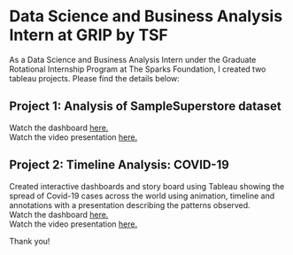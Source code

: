 # Data Science and Business Analysis Intern at GRIP by TSF
As a Data Science and Business Analysis Intern under the Graduate Rotational Internship Program at The Sparks Foundation, I created two tableau projects. Please find the details below:
## Project 1: Analysis of SampleSuperstore dataset
Watch the dashboard [here.](https://lnkd.in/ePRvwqS 'here')\
Watch the video presentation [here.](https://lnkd.in/e_-d3BW 'here')

## Project 2: Timeline Analysis: COVID-19 
Created interactive dashboards and story board using Tableau showing the spread of Covid-19 cases across the world using animation, timeline and annotations with a presentation describing the patterns observed.\
Watch the dashboard [here.](https://lnkd.in/e92YBrg 'here')\
Watch the video presentation [here.](https://lnkd.in/e53GdWk 'here')

Thank you!
